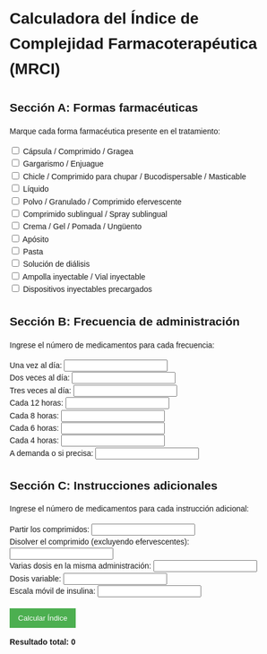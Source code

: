 <!DOCTYPE html>
<html lang="es">
<head>
  <meta charset="UTF-8">
  <meta name="viewport" content="width=device-width, initial-scale=1.0">
  <title>Calculadora del Índice de Complejidad Farmacoterapéutica (MRCI)</title>
  <style>
    body {
      font-family: Arial, sans-serif;
      margin: 20px;
      line-height: 1.6;
    }
    .section {
      margin-bottom: 20px;
    }
    .section h2 {
      margin-bottom: 10px;
    }
    .results {
      font-weight: bold;
    }
    button {
      padding: 10px 15px;
      background-color: #4CAF50;
      color: white;
      border: none;
      cursor: pointer;
    }
    button:hover {
      background-color: #45a049;
    }
  </style>
</head>
<body>
  <h1>Calculadora del Índice de Complejidad Farmacoterapéutica (MRCI)</h1>
  
  <!-- Sección A -->
  <div class="section" id="section-a">
    <h2>Sección A: Formas farmacéuticas</h2>
    <p>Marque cada forma farmacéutica presente en el tratamiento:</p>
    <!-- Formas farmacéuticas -->
    <label><input type="checkbox" class="form-a" value="1"> Cápsula / Comprimido / Gragea</label><br>
    <label><input type="checkbox" class="form-a" value="2"> Gargarismo / Enjuague</label><br>
    <label><input type="checkbox" class="form-a" value="2"> Chicle / Comprimido para chupar / Bucodispersable / Masticable</label><br>
    <label><input type="checkbox" class="form-a" value="2"> Líquido</label><br>
    <label><input type="checkbox" class="form-a" value="2"> Polvo / Granulado / Comprimido efervescente</label><br>
    <label><input type="checkbox" class="form-a" value="2"> Comprimido sublingual / Spray sublingual</label><br>
    <label><input type="checkbox" class="form-a" value="2"> Crema / Gel / Pomada / Ungüento</label><br>
    <label><input type="checkbox" class="form-a" value="3"> Apósito</label><br>
    <label><input type="checkbox" class="form-a" value="3"> Pasta</label><br>
    <label><input type="checkbox" class="form-a" value="3"> Solución de diálisis</label><br>
    <label><input type="checkbox" class="form-a" value="4"> Ampolla inyectable / Vial inyectable</label><br>
    <label><input type="checkbox" class="form-a" value="3"> Dispositivos inyectables precargados</label><br>
    <!-- Continuar con todas las opciones... -->
  </div>

  <!-- Sección B -->
  <div class="section" id="section-b">
    <h2>Sección B: Frecuencia de administración</h2>
    <p>Ingrese el número de medicamentos para cada frecuencia:</p>
    <!-- Frecuencias de administración -->
    <label>Una vez al día: <input type="number" class="freq-b" data-weight="1" min="0"></label><br>
    <label>Dos veces al día: <input type="number" class="freq-b" data-weight="2" min="0"></label><br>
    <label>Tres veces al día: <input type="number" class="freq-b" data-weight="3" min="0"></label><br>
    <label>Cada 12 horas: <input type="number" class="freq-b" data-weight="2.5" min="0"></label><br>
    <label>Cada 8 horas: <input type="number" class="freq-b" data-weight="3.5" min="0"></label><br>
    <label>Cada 6 horas: <input type="number" class="freq-b" data-weight="4.5" min="0"></label><br>
    <label>Cada 4 horas: <input type="number" class="freq-b" data-weight="6.5" min="0"></label><br>
    <label>A demanda o si precisa: <input type="number" class="freq-b" data-weight="0.5" min="0"></label><br>
    <!-- Continuar con todas las opciones... -->
  </div>

  <!-- Sección C -->
  <div class="section" id="section-c">
    <h2>Sección C: Instrucciones adicionales</h2>
    <p>Ingrese el número de medicamentos para cada instrucción adicional:</p>
    <!-- Instrucciones adicionales -->
    <label>Partir los comprimidos: <input type="number" class="instr-c" data-weight="1" min="0"></label><br>
    <label>Disolver el comprimido (excluyendo efervescentes): <input type="number" class="instr-c" data-weight="1" min="0"></label><br>
    <label>Varias dosis en la misma administración: <input type="number" class="instr-c" data-weight="1" min="0"></label><br>
    <label>Dosis variable: <input type="number" class="instr-c" data-weight="1" min="0"></label><br>
    <label>Escala móvil de insulina: <input type="number" class="instr-c" data-weight="2" min="0"></label><br>
    <!-- Continuar con todas las opciones... -->
  </div>

  <!-- Botón de cálculo -->
  <button id="calculate">Calcular Índice</button>

  <!-- Resultados -->
  <p class="results">Resultado total: <span id="total-score">0</span></p>

  <script>
    document.getElementById('calculate').addEventListener('click', function () {
      let totalA = 0, totalB = 0, totalC = 0;

      // Calcular total sección A
      document.querySelectorAll('.form-a:checked').forEach(item => {
        totalA += parseFloat(item.value);
      });

      // Calcular total sección B
      document.querySelectorAll('.freq-b').forEach(item => {
        const weight = parseFloat(item.getAttribute('data-weight'));
        const count = parseInt(item.value) || 0;
        totalB += weight * count;
      });

      // Calcular total sección C
      document.querySelectorAll('.instr-c').forEach(item => {
        const weight = parseFloat(item.getAttribute('data-weight'));
        const count = parseInt(item.value) || 0;
        totalC += weight * count;
      });

      // Calcular total
      const totalScore = totalA + totalB + totalC;
      document.getElementById('total-score').innerText = totalScore.toFixed(2);
    });
  </script>
</body>
</html>
